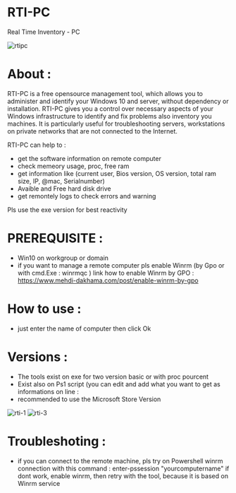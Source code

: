 # RTI-PC
Real Time Inventory - PC

![rtipc](https://user-images.githubusercontent.com/49924401/119489651-2fb58c00-bd5c-11eb-9d94-fa852aada862.gif)

# About :

RTI-PC is a free opensource management tool, which allows you to administer and identify your Windows 10 and server, without dependency or installation.
RTI-PC gives you a control over necessary aspects of your Windows infrastructure to identify and fix problems also inventory you machines. 
It is particularly useful for troubleshooting servers, workstations on private networks that are not connected to the Internet.

RTI-PC can help to :
- get the software information on remote computer
- check memeory usage, proc, free ram
- get information like (current user, Bios version, OS version, total ram size, IP, @mac, Serialnumber)
- Avaible and Free hard disk drive 
- get remontely logs to check errors and warning

Pls use the exe version for best reactivity

# PREREQUISITE :

* Win10 on workgroup or domain
* if you want to manage a remote computer pls enable Winrm (by Gpo or with cmd.Exe : winrmqc ) 
link how to enable Winrm by GPO : https://www.mehdi-dakhama.com/post/enable-winrm-by-gpo

# How to use :

- just enter the name of computer then click Ok

# Versions : 

- The tools exist on exe for two version basic or with proc pourcent
- Exist also on Ps1 script (you can edit and add what you want to get as informations on line : 
- recommended to use the Microsoft Store Version 

![rti-1](https://user-images.githubusercontent.com/49924401/119490542-3e507300-bd5d-11eb-9c0c-930c35e973e6.PNG)
![rti-3](https://user-images.githubusercontent.com/49924401/119490550-401a3680-bd5d-11eb-8ab9-e55e4821040b.PNG)


# Troubleshoting :

- if you can connect to the remote machine, pls try on Powershell winrm connection with this command : enter-pssession "yourcomputername" 
if dont work, enable winrm, then retry with the tool, because it is based on Winrm service

